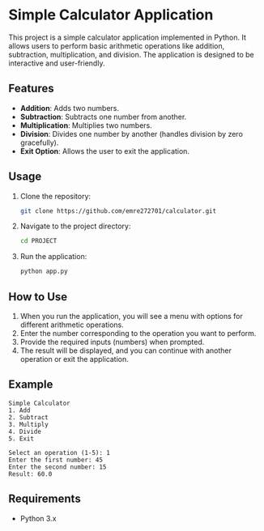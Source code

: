 # Simple Calculator Application

This project is a simple calculator application implemented in Python. It allows users to perform basic arithmetic operations like addition, subtraction, multiplication, and division. The application is designed to be interactive and user-friendly.

## Features
- **Addition**: Adds two numbers.
- **Subtraction**: Subtracts one number from another.
- **Multiplication**: Multiplies two numbers.
- **Division**: Divides one number by another (handles division by zero gracefully).
- **Exit Option**: Allows the user to exit the application.

## Usage
1. Clone the repository:
   ```bash
   git clone https://github.com/emre272701/calculator.git
   ```
2. Navigate to the project directory:
   ```bash
   cd PROJECT
   ```
3. Run the application:
   ```bash
   python app.py
   ```

## How to Use
1. When you run the application, you will see a menu with options for different arithmetic operations.
2. Enter the number corresponding to the operation you want to perform.
3. Provide the required inputs (numbers) when prompted.
4. The result will be displayed, and you can continue with another operation or exit the application.

## Example
```plaintext
Simple Calculator
1. Add
2. Subtract
3. Multiply
4. Divide
5. Exit

Select an operation (1-5): 1
Enter the first number: 45
Enter the second number: 15
Result: 60.0
```

## Requirements
- Python 3.x
